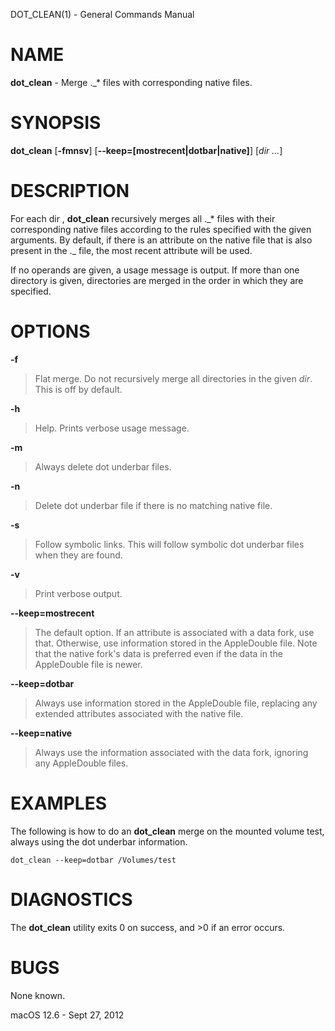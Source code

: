 DOT\_CLEAN(1) - General Commands Manual

# NAME

**dot\_clean** - Merge .\_\* files with corresponding native files.

# SYNOPSIS

**dot\_clean**
\[**-fmnsv**]
\[**-&#45;keep=\[mostrecent|dotbar|native]**]
\[*dir*&nbsp;*...*]

# DESCRIPTION

For each
dir
,
**dot\_clean**
recursively merges all .\_\* files with their corresponding native files according to the rules specified with the given arguments.  By default, if there is an attribute on the native file that is also present in the .\_ file, the most recent attribute will be used.

If no operands are given, a usage message is output.
If more than one directory is given, directories are merged in the order in which they are specified.

# OPTIONS

**-f**

> Flat merge.  Do not recursively merge all directories in the given
> *dir*.
> This is off by default.

**-h**

> Help. Prints verbose usage message.

**-m**

> Always delete dot underbar files.

**-n**

> Delete dot underbar file if there is no matching native file.

**-s**

> Follow symbolic links.  This will follow symbolic dot underbar files when they are found.

**-v**

> Print verbose output.

**-&#45;keep=mostrecent**

> The default option.  If an attribute is associated with a data fork, use that.  Otherwise, use information stored in the AppleDouble file.  Note that the native fork's data is preferred even if the data in the AppleDouble file is newer.

**-&#45;keep=dotbar**

> Always use information stored in the AppleDouble file, replacing any extended attributes associated with the native file.

**-&#45;keep=native**

> Always use the information associated with the data fork, ignoring any AppleDouble files.

# EXAMPLES

The following is how to do an
**dot\_clean**
merge on the mounted volume test, always using the dot underbar information.

	dot_clean --keep=dotbar /Volumes/test

# DIAGNOSTICS

The **dot\_clean** utility exits&#160;0 on success, and&#160;&gt;0 if an error occurs.

# BUGS

None known.

macOS 12.6 - Sept 27, 2012
